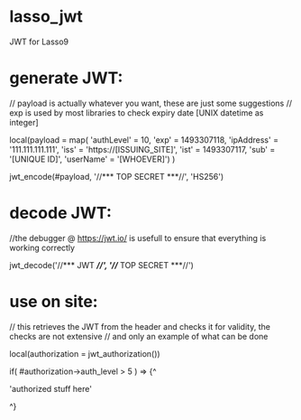 # lasso_jwt
JWT for Lasso9


# generate JWT:

// payload is actually whatever you want, these are just some suggestions
// exp is used by most libraries to check expiry date [UNIX datetime as integer]

local(payload = map( 'authLevel' = 10, 
                      'exp' = 1493307118, 
                      'ipAddress' = '111.111.111.111', 
                      'iss' = 'https://[ISSUING_SITE]', 
                      'ist' = 1493307117, 
                      'sub' = '[UNIQUE ID]', 
                      'userName' = '[WHOEVER]') )

jwt_encode(#payload, '//*** TOP SECRET ***//', 'HS256')



# decode JWT:

//the debugger @ https://jwt.io/ is usefull to ensure that everything is working correctly

jwt_decode('//*** JWT ***//', '//*** TOP SECRET ***//')



# use on site:

// this retrieves the JWT from the header and checks it for validity, the checks are not extensive 
// and only an example of what can be done


local(authorization = jwt_authorization())

if( #authorization->auth_level > 5 ) => {^
	
   'authorized stuff here'	
	
^}




